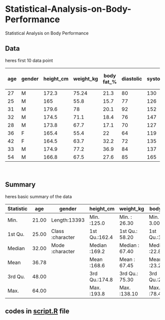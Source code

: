 # Statistical-Analysis-on-Body-Performance
Statistical Analysis on Body Performance

## Data 
heres first 10 data point

| age | gender | height_cm | weight_kg | body fat_% | diastolic | systolic | gripForce | sit and bend forward_cm | sit-ups counts | broad jump_cm | class |
|-----|--------|-----------|-----------|------------|-----------|----------|-----------|-------------------------|----------------|---------------|-------|
| 27  | M      | 172.3     | 75.24     | 21.3       | 80        | 130      | 54.9      | 18.4                    | 60             | 217           | C     |
| 25  | M      | 165       | 55.8      | 15.7       | 77        | 126      | 36.4      | 16.3                    | 53             | 229           | A     |
| 31  | M      | 179.6     | 78        | 20.1       | 92        | 152      | 44.8      | 12                      | 49             | 181           | C     |
| 32  | M      | 174.5     | 71.1      | 18.4       | 76        | 147      | 41.4      | 15.2                    | 53             | 219           | B     |
| 28  | M      | 173.8     | 67.7      | 17.1       | 70        | 127      | 43.5      | 27.1                    | 45             | 217           | B     |
| 36  | F      | 165.4     | 55.4      | 22         | 64        | 119      | 23.8      | 21                      | 27             | 153           | B     |
| 42  | F      | 164.5     | 63.7      | 32.2       | 72        | 135      | 22.7      | 0.8                     | 18             | 146           | D     |
| 33  | M      | 174.9     | 77.2      | 36.9       | 84        | 137      | 45.9      | 12.3                    | 42             | 234           | B     |
| 54  | M      | 166.8     | 67.5      | 27.6       | 85        | 165      | 40.4      | 18.6                    | 34             | 148           | C     |


<br>

## Summary
heres basic summary of the data

| Statistic | age | gender           | height_cm | weight_kg | body.fat_ | diastolic | systolic | gripForce | sit.and.bend.forward_cm | sit.ups.counts | broad.jump_cm | class           |
|-----------|-----|------------------|-----------|-----------|-----------|-----------|----------|-----------|-------------------------|----------------|---------------|-----------------|
| Min.      | 21.00 | Length:13393 | Min.   :125.0 | Min.   : 26.30 | Min.   : 3.00 | Min.   :  0.0 | Min.   :  0.0 | Min.   : 0.00 | Min.   :-25.00 | Min.   : 0.00 | Min.   :  0.0 | Length:13393 |
| 1st Qu.   | 25.00 | Class :character | 1st Qu.:162.4 | 1st Qu.: 58.20 | 1st Qu.:18.00 | 1st Qu.: 71.0 | 1st Qu.:120.0 | 1st Qu.:27.50 | 1st Qu.: 10.90 | 1st Qu.:30.00 | 1st Qu.:162.0 | Class :character |
| Median    | 32.00 | Mode  :character | Median :169.2 | Median : 67.40 | Median :22.80 | Median : 79.0 | Median :130.0 | Median :37.90 | Median : 16.20 | Median :41.00 | Median :193.0 | Mode  :character |
| Mean      | 36.78 |                  | Mean   :168.6 | Mean   : 67.45 | Mean   :23.24 | Mean   : 78.8 | Mean   :130.2 | Mean   :36.96 | Mean   : 15.21 | Mean   :39.77 | Mean   :190.1 |                  |
| 3rd Qu.   | 48.00 |                  | 3rd Qu.:174.8 | 3rd Qu.: 75.30 | 3rd Qu.:28.00 | 3rd Qu.: 86.0 | 3rd Qu.:141.0 | 3rd Qu.:45.20 | 3rd Qu.: 20.70 | 3rd Qu.:50.00 | 3rd Qu.:221.0 |                  |
| Max.      | 64.00 |                  | Max.   :193.8 | Max.   :138.10 | Max.   :78.40 | Max.   :156.2 | Max.   :201.0 | Max.   :70.50 | Max.   :213.00 | Max.   :80.00 | Max.   :303.0 |


## codes in <a href='https://github.com/mrinalcs/Statistical-Analysis-on-Body-Performance/blob/main/script.R'>script.R</a> file